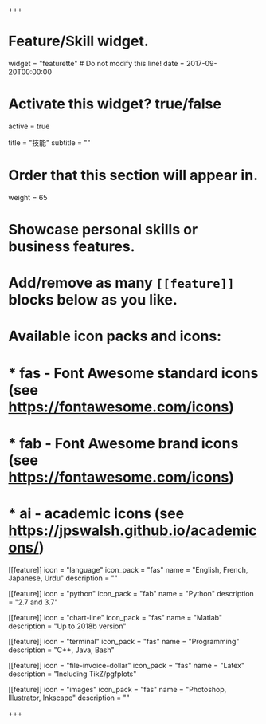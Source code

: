 +++
# Feature/Skill widget.
widget = "featurette"  # Do not modify this line!
date = 2017-09-20T00:00:00

# Activate this widget? true/false
active = true

title = "技能"
subtitle = ""

# Order that this section will appear in.
weight = 65

# Showcase personal skills or business features.
# 
# Add/remove as many `[[feature]]` blocks below as you like.
# 
# Available icon packs and icons:
# * fas - Font Awesome standard icons (see https://fontawesome.com/icons)
# * fab - Font Awesome brand icons (see https://fontawesome.com/icons)
# * ai - academic icons (see https://jpswalsh.github.io/academicons/)

  
[[feature]]
  icon = "language"
  icon_pack = "fas"
  name = "English, French, Japanese, Urdu"
  description = ""  

[[feature]]
  icon = "python"
  icon_pack = "fab"
  name = "Python"
  description = "2.7 and 3.7"

[[feature]]
  icon = "chart-line"
  icon_pack = "fas"
  name = "Matlab"
  description = "Up to 2018b version"

[[feature]]
  icon = "terminal"
  icon_pack = "fas"
  name = "Programming"
  description = "C++, Java, Bash"  

[[feature]]
  icon = "file-invoice-dollar"
  icon_pack = "fas"
  name = "Latex"
  description = "Including TikZ/pgfplots"  

[[feature]]
  icon = "images"
  icon_pack = "fas"
  name = "Photoshop, Illustrator, Inkscape"
  description = ""  



+++

